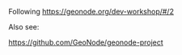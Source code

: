 Following https://geonode.org/dev-workshop/#/2

Also see:

https://github.com/GeoNode/geonode-project

